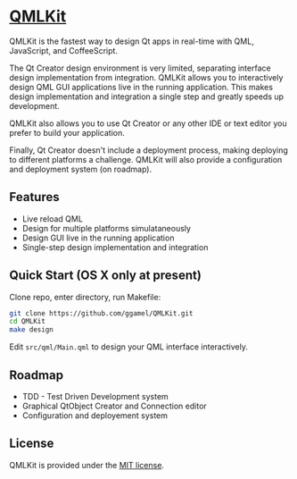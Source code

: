 # [QMLKit](https://github.com/ggamel/QMLKit)

QMLKit is the fastest way to design Qt apps in real-time with QML, JavaScript, and CoffeeScript.

The Qt Creator design environment is very limited, separating interface
design implementation from integration.  QMLKit allows you to interactively
design QML GUI applications live in the running application.  This makes design
implementation and integration a single step and greatly speeds up development.

QMLKit also allows you to use Qt Creator or any other IDE or text editor you
prefer to build your application.

Finally, Qt Creator doesn't include a deployment process, making deploying to different
platforms a challenge. QMLKit will also provide a configuration and deployment system (on roadmap).


## Features

*  Live reload QML
*  Design for multiple platforms simulataneously
*  Design GUI live in the running application
*  Single-step design implementation and integration


## Quick Start (OS X only at present)

Clone repo, enter directory, run Makefile:

```sh
git clone https://github.com/ggamel/QMLKit.git
cd QMLKit
make design
```


Edit `src/qml/Main.qml` to design your QML interface interactively.


## Roadmap

* TDD - Test Driven Development system
* Graphical QtObject Creator and Connection editor
* Configuration and deployement system


## License

QMLKit is provided under the [MIT license](https://github.com/ggamel/QMLKit/blob/master/LICENSE.md).

